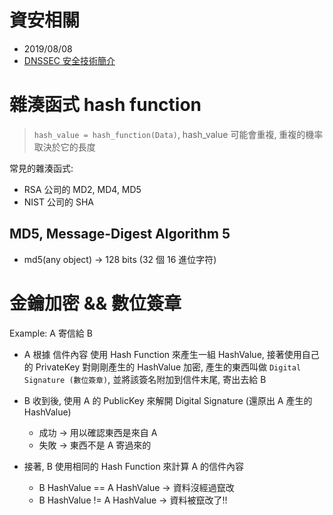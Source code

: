 # 資安相關

- 2019/08/08
- [DNSSEC 安全技術簡介](http://www.cc.ntu.edu.tw/chinese/epaper/0022/20120920_2206.html)

# 雜湊函式 hash function

> `hash_value = hash_function(Data)`, hash_value 可能會重複, 重複的機率取決於它的長度

常見的雜湊函式:

- RSA 公司的 MD2, MD4, MD5
- NIST 公司的 SHA

## MD5, Message-Digest Algorithm 5

- md5(any object) -> 128 bits (32 個 16 進位字符)

# 金鑰加密 && 數位簽章

Example: A 寄信給 B

- A 根據 信件內容 使用 Hash Function 來產生一組 HashValue, 接著使用自己的 PrivateKey 對剛剛產生的 HashValue 加密, 產生的東西叫做 `Digital Signature (數位簽章)`, 並將該簽名附加到信件末尾, 寄出去給 B

- B 收到後, 使用 A 的 PublicKey 來解開 Digital Signature (還原出 A 產生的 HashValue)

  - 成功 -> 用以確認東西是來自 A
  - 失敗 -> 東西不是 A 寄過來的

- 接著, B 使用相同的 Hash Function 來計算 A 的信件內容
  - B HashValue == A HashValue -> 資料沒經過竄改
  - B HashValue != A HashValue -> 資料被竄改了!!
